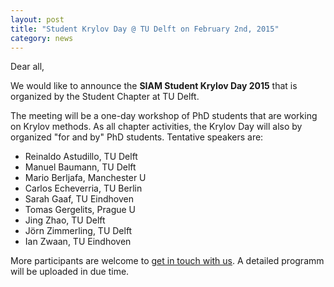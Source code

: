 ```yaml
---
layout: post
title: "Student Krylov Day @ TU Delft on February 2nd, 2015"
category: news
---
```


Dear all,

We would like to announce the **SIAM Student Krylov Day 2015** that is
organized by the Student Chapter at TU Delft.

The meeting will be a one-day workshop of PhD students that are working on
Krylov methods. As all chapter activities, the Krylov Day will also by
organized "for and by" PhD students.  Tentative speakers are:

* Reinaldo Astudillo, TU Delft
* Manuel Baumann, TU Delft
* Mario Berljafa, Manchester U
* Carlos Echeverria, TU Berlin
* Sarah Gaaf, TU Eindhoven
* Tomas Gergelits, Prague U
* Jing Zhao,  TU Delft
* Jörn Zimmerling, TU Delft
* Ian Zwaan, TU Eindhoven

More participants are welcome to [get in touch with us][mail sscdelft]. A
detailed programm will be uploaded in due time.

[mail sscdelft]: mailto:SIAMSC-EWI@tudelft.nl
